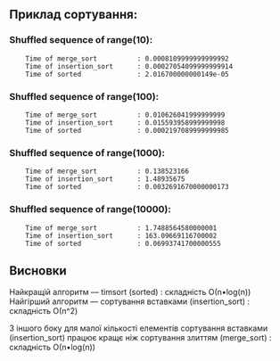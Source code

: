 ## Приклад сортування:

### Shuffled sequence of range(10):
        Time of merge_sort          : 0.0008109999999999992
        Time of insertion_sort      : 0.00027054099999999914
        Time of sorted              : 2.016700000000149e-05

### Shuffled sequence of range(100):
        Time of merge_sort          : 0.010626041999999999
        Time of insertion_sort      : 0.015593958999999998
        Time of sorted              : 0.0002197089999999985

### Shuffled sequence of range(1000):
        Time of merge_sort          : 0.138523166
        Time of insertion_sort      : 1.48935675
        Time of sorted              : 0.0032691670000000173

### Shuffled sequence of range(10000):
        Time of merge_sort          : 1.7488564580000001
        Time of insertion_sort      : 163.09669116700002
        Time of sorted              : 0.06993741700000555

## Висновки
Найкращій алгоритм ––  timsort (sorted) : складність О(n•log(n))
Найгірший алгоритм ––  сортування вставками (insertion_sort) : складність О(n^2)

З іншого боку для малої кількості елементів сортування вставками (insertion_sort) працює кращє ніж сортування злиттям (merge_sort) : складність О(n•log(n))
